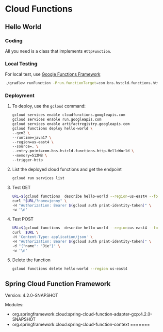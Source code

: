 # Cloud Functions

## Hello World

### Coding

All you need is a class that implements `HttpFunction`.

### Local Testing

For local test, use [Google Functions Framework](https://github.com/GoogleCloudPlatform/functions-framework-java)
```bash
./gradlew runFunction -Prun.functionTarget=com.bns.hstcld.functions.http.HelloWorld
```

### Deployment

1. To deploy, use the `gcloud` command:
   ```bash
   gcloud services enable cloudfunctions.googleapis.com
   gcloud services enable run.googleapis.com
   gcloud services enable artifactregistry.googleapis.com
   gcloud functions deploy hello-world \
   --gen2 \
   --runtime=java17 \
   --region=us-east4 \
   --source=. \
   --entry-point=com.bns.hstcld.functions.http.HelloWorld \
   --memory=512MB \
   --trigger-http
   ```
2. List the deployed cloud functions and get the endpoint
    ```bash
    gcloud run services list
    ```
3. Test GET
    ```bash
    URL=$(gcloud functions  describe hello-world --region=us-east4 --format="value(url)")
    curl "$URL/?name=jenny" \
    -H "Authorization: Bearer $(gcloud auth print-identity-token)" \
    -w '\n'
    ```
4. Test POST
   ```bash
   URL=$(gcloud functions  describe hello-world --region=us-east4 --format="value(url)")
   curl  $URL \
   -H 'Content-Type: application/json' \
   -H "Authorization: Bearer $(gcloud auth print-identity-token)" \
   -d "{"name": "Jie"}" \
   -w '\n'
   ```
5. Delete the function
   ```bash
   gcloud functions delete hello-world --region us-east4
   ```
   
## Spring Cloud Function Framework

Version: 4.2.0-SNAPSHOT

Modules:
- org.springframework.cloud:spring-cloud-function-adapter-gcp:4.2.0-SNAPSHOT
- org.springframework.cloud:spring-cloud-function-context
=======

